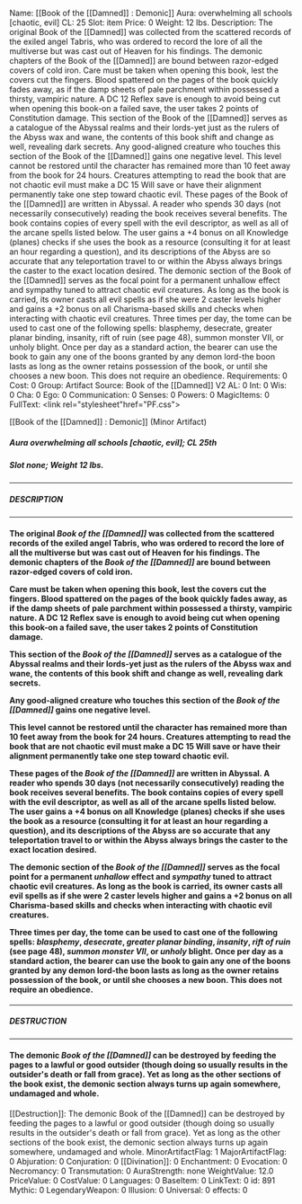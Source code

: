 Name: [[Book of the [[Damned]] : Demonic]]
Aura: overwhelming all schools [chaotic, evil]
CL: 25
Slot: item
Price: 0
Weight: 12 lbs.
Description: The original Book of the [[Damned]] was collected from the scattered records of the exiled angel Tabris, who was ordered to record the lore of all the multiverse but was cast out of Heaven for his findings. The demonic chapters of the Book of the [[Damned]] are bound between razor-edged covers of cold iron. Care must be taken when opening this book, lest the covers cut the fingers. Blood spattered on the pages of the book quickly fades away, as if the damp sheets of pale parchment within possessed a thirsty, vampiric nature. A DC 12 Reflex save is enough to avoid being cut when opening this book-on a failed save, the user takes 2 points of Constitution damage. This section of the Book of the [[Damned]] serves as a catalogue of the Abyssal realms and their lords-yet just as the rulers of the Abyss wax and wane, the contents of this book shift and change as well, revealing dark secrets. Any good-aligned creature who touches this section of the Book of the [[Damned]] gains one negative level. This level cannot be restored until the character has remained more than 10 feet away from the book for 24 hours. Creatures attempting to read the book that are not chaotic evil must make a DC 15 Will save or have their alignment permanently take one step toward chaotic evil. These pages of the Book of the [[Damned]] are written in Abyssal. A reader who spends 30 days (not necessarily consecutively) reading the book receives several benefits. The book contains copies of every spell with the evil descriptor, as well as all of the arcane spells listed below. The user gains a +4 bonus on all Knowledge (planes) checks if she uses the book as a resource (consulting it for at least an hour regarding a question), and its descriptions of the Abyss are so accurate that any teleportation travel to or within the Abyss always brings the caster to the exact location desired. The demonic section of the Book of the [[Damned]] serves as the focal point for a permanent unhallow effect and sympathy tuned to attract chaotic evil creatures. As long as the book is carried, its owner casts all evil spells as if she were 2 caster levels higher and gains a +2 bonus on all Charisma-based skills and checks when interacting with chaotic evil creatures. Three times per day, the tome can be used to cast one of the following spells: blasphemy, desecrate, greater planar binding, insanity, rift of ruin (see page 48), summon monster VII, or unholy blight. Once per day as a standard action, the bearer can use the book to gain any one of the boons granted by any demon lord-the boon lasts as long as the owner retains possession of the book, or until she chooses a new boon. This does not require an obedience.
Requirements: 0
Cost: 0
Group: Artifact
Source: Book of the [[Damned]] V2
AL: 0
Int: 0
Wis: 0
Cha: 0
Ego: 0
Communication: 0
Senses: 0
Powers: 0
MagicItems: 0
FullText: <link rel="stylesheet"href="PF.css"><div class="heading"><p class="alignleft">[[Book of the [[Damned]] : Demonic]] (Minor Artifact)</p><div style="clear: both;"></div></div><div><h5><b>Aura </b>overwhelming all schools [chaotic, evil]; <b>CL </b>25th</h5><h5><b>Slot </b>none; <b>Weight </b>12 lbs.</h5></div><hr/><div><h5><b>DESCRIPTION</b></h5></div><hr/><div><h4><p>The original <i>Book of the [[Damned]]</i> was collected from the scattered records of the exiled angel Tabris, who was ordered to record the lore of all the multiverse but was cast out of Heaven for his findings. The demonic chapters of the <i>Book of the [[Damned]]</i> are bound between razor-edged covers of cold iron.</p><p>Care must be taken when opening this book, lest the covers cut the fingers. Blood spattered on the pages of the book quickly fades away, as if the damp sheets of pale parchment within possessed a thirsty, vampiric nature. A DC 12 Reflex save is enough to avoid being cut when opening this book-on a failed save, the user takes 2 points of Constitution damage.</p><p>This section of the <i>Book of the [[Damned]]</i> serves as a catalogue of the Abyssal realms and their lords-yet just as the rulers of the Abyss wax and wane, the contents of this book shift and change as well, revealing dark secrets.</p><p>Any good-aligned creature who touches this section of the <i>Book of the [[Damned]]</i> gains one negative level.</p><p>This level cannot be restored until the character has remained more than 10 feet away from the book for 24 hours. Creatures attempting to read the book that are not chaotic evil must make a DC 15 Will save or have their alignment permanently take one step toward chaotic evil.</p><p>These pages of the <i>Book of the [[Damned]]</i> are written in Abyssal. A reader who spends 30 days (not necessarily consecutively) reading the book receives several benefits. The book contains copies of every spell with the evil descriptor, as well as all of the arcane spells listed below. The user gains a +4 bonus on all Knowledge (planes) checks if she uses the book as a resource (consulting it for at least an hour regarding a question), and its descriptions of the Abyss are so accurate that any teleportation travel to or within the Abyss always brings the caster to the exact location desired.</p><p>The demonic section of the <i>Book of the [[Damned]]</i> serves as the focal point for a permanent <i>unhallow</i> effect and <i>sympathy</i> tuned to attract chaotic evil creatures. As long as the book is carried, its owner casts all evil spells as if she were 2 caster levels higher and gains a +2 bonus on all Charisma-based skills and checks when interacting with chaotic evil creatures.</p><p>Three times per day, the tome can be used to cast one of the following spells: <i>blasphemy</i>, <i>desecrate</i>, <i>greater planar binding</i>, <i>insanity</i>, <i>rift of ruin</i> (see page 48), <i>summon monster VII</i>, or <i>unholy</i> blight. Once per day as a standard action, the bearer can use the book to gain any one of the boons granted by any demon lord-the boon lasts as long as the owner retains possession of the book, or until she chooses a new boon. This does not require an obedience.</p></h4></div><hr/><div><h5><b>DESTRUCTION</b></h5></div><hr/><div><h4><p>The demonic <i>Book of the [[Damned]]</i> can be destroyed by feeding the pages to a lawful or good outsider (though doing so usually results in the outsider's death or fall from grace). Yet as long as the other sections of the book exist, the demonic section always turns up again somewhere, undamaged and whole.</p></h4></div>
[[Destruction]]: The demonic Book of the [[Damned]] can be destroyed by feeding the pages to a lawful or good outsider (though doing so usually results in the outsider's death or fall from grace). Yet as long as the other sections of the book exist, the demonic section always turns up again somewhere, undamaged and whole.
MinorArtifactFlag: 1
MajorArtifactFlag: 0
Abjuration: 0
Conjuration: 0
[[Divination]]: 0
Enchantment: 0
Evocation: 0
Necromancy: 0
Transmutation: 0
AuraStrength: none
WeightValue: 12.0
PriceValue: 0
CostValue: 0
Languages: 0
BaseItem: 0
LinkText: 0
id: 891
Mythic: 0
LegendaryWeapon: 0
Illusion: 0
Universal: 0
effects: 0

